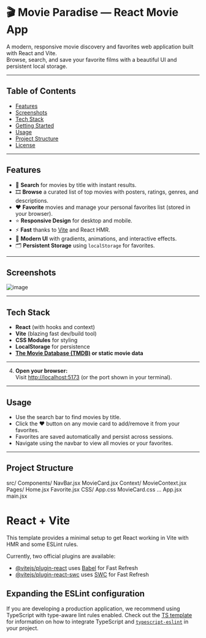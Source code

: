 # 🎬 Movie Paradise — React Movie App

A modern, responsive movie discovery and favorites web application built with React and Vite.  
Browse, search, and save your favorite films with a beautiful UI and persistent local storage.

---

## Table of Contents

- [Features](#features)
- [Screenshots](#screenshots)
- [Tech Stack](#tech-stack)
- [Getting Started](#getting-started)
- [Usage](#usage)
- [Project Structure](#project-structure)
- [License](#license)

---

## Features

- 🔎 **Search** for movies by title with instant results.
- 🎞️ **Browse** a curated list of top movies with posters, ratings, genres, and descriptions.
- ❤️ **Favorite** movies and manage your personal favorites list (stored in your browser).
- ⭐ **Responsive Design** for desktop and mobile.
- ⚡ **Fast** thanks to [Vite](https://vitejs.dev/) and React HMR.
- 🎨 **Modern UI** with gradients, animations, and interactive effects.
- 🗂️ **Persistent Storage** using `localStorage` for favorites.

---

## Screenshots

![image](https://github.com/user-attachments/assets/89fd3cc2-82f7-459c-becd-3fb8bb2c743a)


---

## Tech Stack

- **React** (with hooks and context)
- **Vite** (blazing fast dev/build tool)
- **CSS Modules** for styling
- **LocalStorage** for persistence
- **[The Movie Database (TMDB)](https://www.themoviedb.org/) or static movie data**

---
4. **Open your browser:**  
Visit [http://localhost:5173](http://localhost:5173) (or the port shown in your terminal).

---

## Usage

- Use the search bar to find movies by title.
- Click the ❤️ button on any movie card to add/remove it from your favorites.
- Favorites are saved automatically and persist across sessions.
- Navigate using the navbar to view all movies or your favorites.

---

## Project Structure

src/
Components/
NavBar.jsx
MovieCard.jsx
Context/
MovieContext.jsx
Pages/
Home.jsx
Favorite.jsx
CSS/
App.css
MovieCard.css
...
App.jsx
main.jsx


# React + Vite

This template provides a minimal setup to get React working in Vite with HMR and some ESLint rules.

Currently, two official plugins are available:

- [@vitejs/plugin-react](https://github.com/vitejs/vite-plugin-react/blob/main/packages/plugin-react) uses [Babel](https://babeljs.io/) for Fast Refresh
- [@vitejs/plugin-react-swc](https://github.com/vitejs/vite-plugin-react/blob/main/packages/plugin-react-swc) uses [SWC](https://swc.rs/) for Fast Refresh

## Expanding the ESLint configuration

If you are developing a production application, we recommend using TypeScript with type-aware lint rules enabled. Check out the [TS template](https://github.com/vitejs/vite/tree/main/packages/create-vite/template-react-ts) for information on how to integrate TypeScript and [`typescript-eslint`](https://typescript-eslint.io) in your project.

